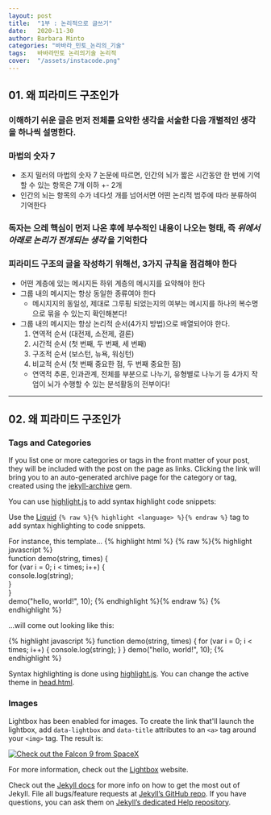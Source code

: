 ```yaml
---
layout: post
title:  "1부 : 논리적으로 글쓰기"
date:   2020-11-30 
author: Barbara Minto
categories: "바바라_민토_논리의_기술"
tags:	바바라민토 논리의기술 논리적
cover:  "/assets/instacode.png"
---
```


## 01. 왜 피라미드 구조인가

### 이해하기 쉬운 글은 먼저 전체를 요약한 생각을 서술한 다음 개별적인 생각을 하나씩 설명한다.
### 마법의 숫자 7
 - 조지 밀러의 마법의 숫자 7 논문에 따르면, 인간의 뇌가 짧은 시간동안 한 번에 기억할 수 있는 항목은 7개 이하 +- 2개
 - 인간의 뇌는 항목의 수가 네다섯 개를 넘어서면 어떤 논리적 범주에 따라 분류하여 기억한다
### 독자는 으레 핵심이 먼저 나온 후에 부수적인 내용이 나오는 형태, 즉 _위에서 아래로 논리가 전개되는 생각_ 을 기억한다
### 피라미드 구조의 글을 작성하기 위해선, 3가지 규칙을 점검해야 한다
  - 어떤 계층에 있는 메시지든 하위 계층의 메시지를 요약해야 한다
  - 그룹 내의 메시지는 항상 동일한 종류여야 한다
    - 메시지지의 동일성, 제대로 그루핑 되었는지의 여부는 메시지를 하나의 복수명으로 묶을 수 있는지 확인해본다!
  - 그룹 내의 메시지는 항상 논리적 순서(4가지 방법)으로 배열되어야 한다.
    1) 연역적 순서 (대전제, 소전제, 결론)
    2) 시간적 순서 (첫 번째, 두 번째, 세 번째)
    3) 구조적 순서 (보스턴, 뉴욕, 워싱턴)
    4) 비교적 순서 (첫 번째 중요한 점, 두 번째 중요한 점)
    - 연역적 추론, 인과관계, 전체를 부분으로 나누기, 유형별로 나누기 등 4가지 작업이 뇌가 수행할 수 있는 분석활동의 전부이다!
    

---

## 02. 왜 피라미드 구조인가

### Tags and Categories

If you list one or more categories or tags in the front matter of your post, they will be included with the post on the page as links. Clicking the link will bring you to an auto-generated archive page for the category or tag, created using the [jekyll-archive][jekyll-archive] gem.

You can use [highlight.js][highlight] to add syntax highlight code snippets:

Use the [Liquid][liquid] `{% raw %}{% highlight <language> %}{% endraw %}` tag to add syntax highlighting to code snippets.

For instance, this template...
{% highlight html %}
{% raw %}{% highlight javascript %}    
function demo(string, times) {    
  for (var i = 0; i < times; i++) {    
    console.log(string);    
  }    
}    
demo("hello, world!", 10);
{% endhighlight %}{% endraw %}
{% endhighlight %}

...will come out looking like this:

{% highlight javascript %}
function demo(string, times) {
  for (var i = 0; i < times; i++) {
    console.log(string);
  }
}
demo("hello, world!", 10);
{% endhighlight %}

Syntax highlighting is done using [highlight.js][highlight]. You can change the active theme in [head.html](https://github.com/bencentra/centrarium/blob/2dcd73d09e104c3798202b0e14c1db9fa6e77bc7/_includes/head.html#L15).

### Images

Lightbox has been enabled for images. To create the link that'll launch the lightbox, add <code>data-lightbox</code> and <code>data-title</code> attributes to an <code>&lt;a&gt;</code> tag around your <code>&lt;img&gt;</code> tag. The result is:

<a href="//bencentra.com/assets/images/falcon9_large.jpg" data-lightbox="falcon9-large" data-title="Check out the Falcon 9 from SpaceX">
  <img src="//bencentra.com/assets/images/falcon9_small.jpg" title="Check out the Falcon 9 from SpaceX">
</a>

For more information, check out the [Lightbox][lightbox] website.

Check out the [Jekyll docs][jekyll] for more info on how to get the most out of Jekyll. File all bugs/feature requests at [Jekyll’s GitHub repo][jekyll-gh]. If you have questions, you can ask them on [Jekyll’s dedicated Help repository][jekyll-help].

[jekyll]:      http://jekyllrb.com
[jekyll-gh]:   https://github.com/jekyll/jekyll
[jekyll-help]: https://github.com/jekyll/jekyll-help
[highlight]:   https://highlightjs.org/
[lightbox]:    http://lokeshdhakar.com/projects/lightbox2/
[jekyll-archive]: https://github.com/jekyll/jekyll-archives
[liquid]: https://github.com/Shopify/liquid/wiki/Liquid-for-Designers

